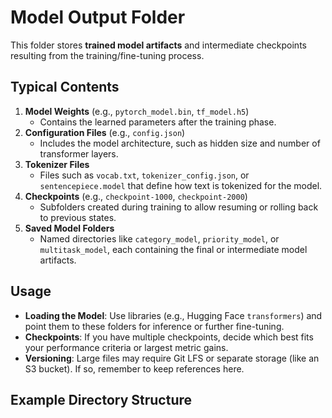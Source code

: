 # Model Output Folder

This folder stores **trained model artifacts** and intermediate checkpoints resulting from the training/fine-tuning process.

## Typical Contents

1. **Model Weights** (e.g., `pytorch_model.bin`, `tf_model.h5`)  
   - Contains the learned parameters after the training phase.
2. **Configuration Files** (e.g., `config.json`)  
   - Includes the model architecture, such as hidden size and number of transformer layers.
3. **Tokenizer Files**  
   - Files such as `vocab.txt`, `tokenizer_config.json`, or `sentencepiece.model` that define how text is tokenized for the model.
4. **Checkpoints** (e.g., `checkpoint-1000`, `checkpoint-2000`)  
   - Subfolders created during training to allow resuming or rolling back to previous states.
5. **Saved Model Folders**  
   - Named directories like `category_model`, `priority_model`, or `multitask_model`, each containing the final or intermediate model artifacts.

## Usage

- **Loading the Model**: Use libraries (e.g., Hugging Face `transformers`) and point them to these folders for inference or further fine-tuning.
- **Checkpoints**: If you have multiple checkpoints, decide which best fits your performance criteria or largest metric gains.
- **Versioning**: Large files may require Git LFS or separate storage (like an S3 bucket). If so, remember to keep references here.

## Example Directory Structure

